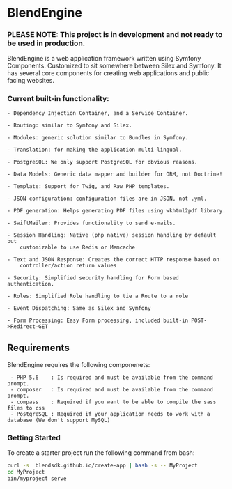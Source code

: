 # BlendEngine

### PLEASE NOTE: This project is in development and not ready to be used in production.

BlendEngine is a web application framework written using Symfony Components.
Customized to sit somewhere between Silex and Symfony. It has several core
components for creating web applications and public facing websites.

### Current built-in functionality:

    - Dependency Injection Container, and a Service Container.

    - Routing: similar to Symfony and Silex.

    - Modules: generic solution similar to Bundles in Symfony.

    - Translation: for making the application multi-lingual.

    - PostgreSQL: We only support PostgreSQL for obvious reasons.

    - Data Models: Generic data mapper and builder for ORM, not Doctrine!

    - Template: Support for Twig, and Raw PHP templates.

    - JSON configuration: configuration files are in JSON, not .yml.

    - PDF generation: Helps generating PDF files using wkhtml2pdf library.

    - SwiftMailer: Provides functionality to send e-mails.

    - Session Handling: Native (php native) session handling by default but
        customizable to use Redis or Memcache

    - Text and JSON Response: Creates the correct HTTP response based on
        controller/action return values

    - Security: Simplified security handling for Form based authentication.

    - Roles: Simplified Role handling to tie a Route to a role

    - Event Dispatching: Same as Silex and Symfony

    - Form Processing: Easy Form processing, included built-in POST->Redirect-GET

## Requirements

BlendEngine requires the following componenets:

     - PHP 5.6    : Is required and must be available from the command prompt.
     - composer   : Is required and must be available from the command prompt.
     - compass    : Required if you want to be able to compile the sass files to css
     - PostgreSQL : Required if your application needs to work with a database (We don't support MySQL)

### Getting Started

To create a starter project run the following command from bash:
```bash
curl -s  blendsdk.github.io/create-app | bash -s -- MyProject
cd MyProject
bin/myproject serve
```
